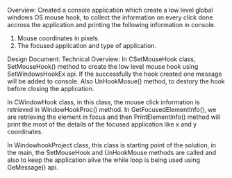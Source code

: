 Overview: 
Created a console application which create a low level global windows OS mouse hook, to collect the information on every click done accross the application and printing the following information in console.
1. Mouse coordinates in pixels.
2. The focused application and type of application.

Design Document:
Technical Overview:
In CSetMouseHook class, SetMouseHook() method to create the low level mouse hook using SetWindowsHookEx api. If the successfully the hook created one message will be added to console. Also UnHookMosue() method, to destory the hook before closing the application.

In CWindowHook class, in this class, the mouse click information is retrieved in WindowHookProc() method. In GetFocusedElementInfo(), we are retrieving the element in focus and then PrintElementInfo() method will print the most of the details of the focused application like x and y coordinates.

In WindowhookProject class, this class is starting point of the solution, in the main, the SetMouseHook and UnHookMouse methods are called and also to keep the application alive the while loop is being used using GeMessage() api.
